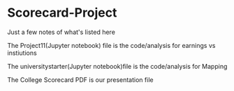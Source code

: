 # Scorecard-Project

Just a few notes of what's listed here

The Project11(Jupyter notebook) file is the code/analysis for earnings vs instiutions

The universitystarter(Jupyter notebook)file is the code/analysis for Mapping

The College Scorecard PDF is our presentation file
